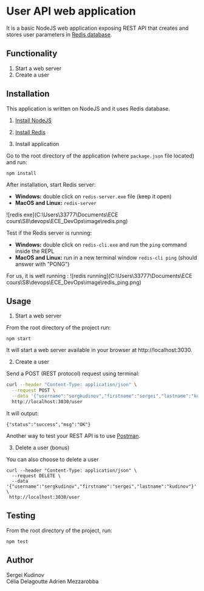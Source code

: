 # User API web application

It is a basic NodeJS web application exposing REST API that creates and stores user parameters in [Redis database](https://redis.io/).

## Functionality

1. Start a web server
2. Create a user

## Installation

This application is written on NodeJS and it uses Redis database.

1. [Install NodeJS](https://nodejs.org/en/download/)

2. [Install Redis](https://redis.io/download)

3. Install application

Go to the root directory of the application (where `package.json` file located) and run:

```
npm install 
```

After installation, start Redis server:

- **Windows:** double click on `redis-server.exe` file (keep it open)
- **MacOS and Linux:** `redis-server`

![redis exe](C:\Users\33777\Documents\ECE cours\S8\devops\ECE_DevOps\image\redis.png)

Test if the Redis server is running:

- **Windows:** double click on `redis-cli.exe` and run the `ping` command inside the REPL
- **MacOS and Linux:** run in a new terminal window `redis-cli ping` (should answer with "PONG")

For us, it is well running : 
![redis running](C:\Users\33777\Documents\ECE cours\S8\devops\ECE_DevOps\image\redis_ping.png)

## Usage

1. Start a web server

From the root directory of the project run:

```
npm start
```

It will start a web server available in your browser at http://localhost:3030.

2. Create a user

Send a POST (REST protocol) request using terminal:

```bash
curl --header "Content-Type: application/json" \
  --request POST \
  --data '{"username":"sergkudinov","firstname":"sergei","lastname":"kudinov"}' \
  http://localhost:3030/user
```

It will output:

```
{"status":"success","msg":"OK"}
```

Another way to test your REST API is to use [Postman](https://www.postman.com/).

3. Delete a user (bonus)

You can also choose to delete a user
```
curl --header "Content-Type: application/json" \
  --request DELETE \
  --data '{"username":"sergkudinov","firstname":"sergei","lastname":"kudinov"}' \
 http://localhost:3030/user
```


## Testing

From the root directory of the project, run:

```
npm test
```

## Author

Sergei Kudinov   
Célia Delagoutte
Adrien Mezzarobba
